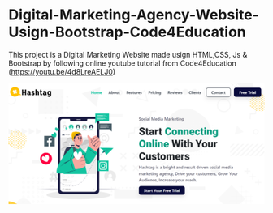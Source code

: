 # Digital-Marketing-Agency-Website-Usign-Bootstrap-Code4Education
This project is a Digital Marketing Website made usign HTML,CSS, Js &amp; Bootstrap by following online youtube tutorial from Code4Education (https://youtu.be/4d8LreAELJ0)

![alt text](./img/Screenshot%202023-07-16%20143404.png)

